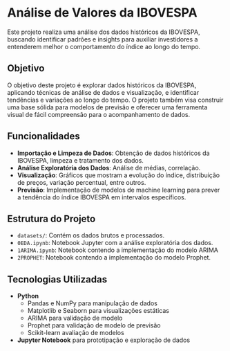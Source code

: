 # Análise de Valores da IBOVESPA

Este projeto realiza uma análise dos dados históricos da IBOVESPA, buscando identificar padrões e insights para auxiliar investidores a entenderem melhor o comportamento do índice ao longo do tempo. 

## Objetivo

O objetivo deste projeto é explorar dados históricos da IBOVESPA, aplicando técnicas de análise de dados e visualização, e identificar tendências e variações ao longo do tempo. O projeto também visa construir uma base sólida para modelos de previsão e oferecer uma ferramenta visual de fácil compreensão para o acompanhamento de dados.

## Funcionalidades

- **Importação e Limpeza de Dados**: Obtenção de dados históricos da IBOVESPA, limpeza e tratamento dos dados.
- **Análise Exploratória dos Dados**: Análise de médias, correlação.
- **Visualização**: Gráficos que mostram a evolução do índice, distribuição de preços, variação percentual, entre outros.
- **Previsão**: Implementação de modelos de machine learning para prever a tendência do índice IBOVESPA em intervalos específicos.

## Estrutura do Projeto

- `datasets/`: Contém os dados brutos e processados.
- `0EDA.ipynb`: Notebook Jupyter com a análise exploratória dos dados.
- `1ARIMA.ipynb`: Notebook contendo a implementação do modelo ARIMA
- `2PROPHET`: Notebook contendo a implementação do modelo Prophet.

## Tecnologias Utilizadas

- **Python**
  - Pandas e NumPy para manipulação de dados
  - Matplotlib e Seaborn para visualizações estáticas
  - ARIMA para validação de modelo
  - Prophet para validação de modelo de previsão
  - Scikit-learn avaliação de modelos
- **Jupyter Notebook** para prototipação e exploração de dados
